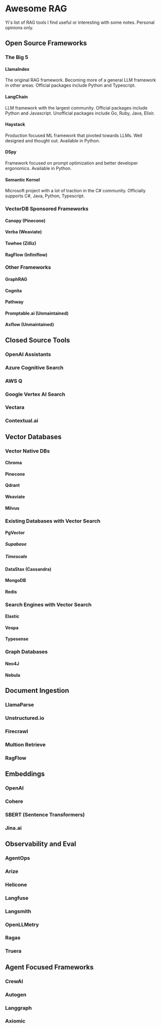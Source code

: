 # Awesome RAG

Yi's list of RAG tools I find useful or interesting with some notes. Personal opinions only.

## Open Source Frameworks

### The Big 5

#### LlamaIndex
The original RAG framework. Becoming more of a general LLM framework in other areas. Official packages include Python and Typescript.
#### LangChain
LLM framework with the largest community. Official packages include Python and Javascript. Unofficial packages include Go, Ruby, Java, Elixir.
#### Haystack
Production focused ML framework that pivoted towards LLMs. Well designed and thought out. Available in Python.
#### DSpy
Framework focused on prompt optimization and better developer ergonomics. Available in Python.
#### Semantic Kernel
Microsoft project with a lot of traction in the C# community. Officially supports C#, Java, Python, Typescript.

### VectorDB Sponsored Frameworks

#### Canopy (Pinecone)
#### Verba (Weaviate)
#### Towhee (Zilliz)
#### RagFlow (Infiniflow)

### Other Frameworks

#### GraphRAG
#### Cognita
#### Pathway
#### Promptable.ai (Unmaintained)
#### Axflow (Unmaintained)

## Closed Source Tools

### OpenAI Assistants
### Azure Cognitive Search
### AWS Q
### Google Vertex AI Search
### Vectara
### Contextual.ai

## Vector Databases

### Vector Native DBs

#### Chroma
#### Pinecone
#### Qdrant
#### Weaviate
#### Milvus

### Existing Databases with Vector Search

#### PgVector
##### Supabase
##### Timescale
#### DataStax (Cassandra)
#### MongoDB
#### Redis

### Search Engines with Vector Search
#### Elastic
#### Vespa
#### Typesense

### Graph Databases
#### Neo4J
#### Nebula

## Document Ingestion

### LlamaParse
### Unstructured.io
### Firecrawl
### Multion Retrieve
### RagFlow

## Embeddings

### OpenAI
### Cohere
### SBERT (Sentence Transformers)
### Jina.ai

## Observability and Eval

### AgentOps
### Arize
### Helicone
### Langfuse
### Langsmith
### OpenLLMetry
### Ragas
### Truera

## Agent Focused Frameworks

### CrewAI
### Autogen
### Langgraph
### Axiomic
